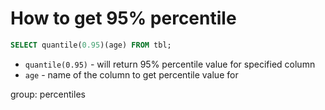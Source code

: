 # How to get 95% percentile

```sql
SELECT quantile(0.95)(age) FROM tbl;
```

- `quantile(0.95)` - will return 95% percentile value for specified column
- `age` - name of the column to get percentile value for

group: percentiles


